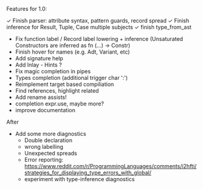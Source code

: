 Features for 1.0:

  ✓ Finish parser: attribute syntax, pattern guards, record spread 
  ✓ Finish inference for Result, Tuple, Case multiple subjects
  ✓ finish type_from_ast
  - Fix function label / Record label lowering + inference (Unsaturated Constructors are inferred as fn (...) -> Constr)
  - Finish hover for names (e.g. Adt, Variant, etc)
  - Add signature help
  - Add Inlay - Hints ?
  - Fix magic completion in pipes
  - Types completion (additional trigger char ':')
  - Reimplement target based compiliation
  - Find references, highlight related
  - Add rename assists!
  - completion expr.use, maybe more?
  - improve documentation

After
  - Add some more diagnostics
    - Double declaration
    - wrong labelling
    - Unexpected spreads
    - Error reporting: 
      https://www.reddit.com/r/ProgrammingLanguages/comments/i2hfti/strategies_for_displaying_type_errors_with_global/
    - experiment with type-inference diagnostics
